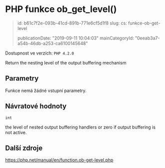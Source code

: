 PHP funkce ob_get_level()
=========================

> id: b61c7f2e-093b-41cd-891b-771e6cf5d1f8
> slug:
> 	cs: funkce-ob-get-level
> 
> publicationDate: "2019-09-11 10:04:03"
> mainCategoryId: "0eeab3a7-a54b-46db-a253-ca6100145648"

Dostupnost ve verzích: `PHP 4.2.0`

Return the nesting level of the output buffering mechanism


Parametry
--------------

Funkce nemá žádné vstupní parametry.

Návratové hodnoty
----------------

`int`

the level of nested output buffering handlers or zero if output
buffering is not active.

Další zdroje
------------

https://php.net/manual/en/function.ob-get-level.php
